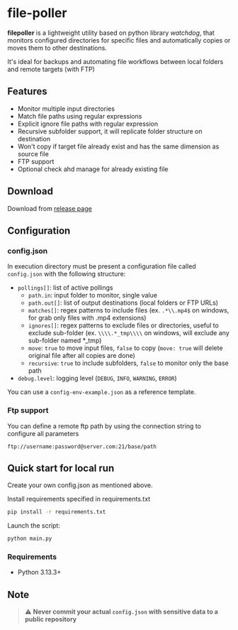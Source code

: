 # file-poller

**filepoller** is a lightweight utility based on python library *watchdog*, that monitors configured directories for specific files and automatically copies or moves them to other destinations.

It's ideal for backups and automating file workflows between local folders and remote targets (with FTP)

## Features

- Monitor multiple input directories
- Match file paths using regular expressions
- Explicit ignore file paths with regular expression
- Recursive subfolder support, it will replicate folder structure on destination
- Won't copy if target file already exist and has the same dimension as source file
- FTP support
- Optional check ahd manage for already existing file

## Download
Download from [release page](https://github.com/Seroper-real/file-poller/releases)


## Configuration

### config.json
In execution directory must be present a configuration file called `config.json` with the following structure:

- `pollings[]`: list of active pollings
  - `path.in`: input folder to monitor, single value
  - `path.out[]`: list of output destinations (local folders or FTP URLs)
  - `matches[]`: regex patterns to include files (ex. `.*\\.mp4$` on windows, for grab only files with .mp4 extensions)
  - `ignores[]`: regex patterns to exclude files or directories, useful to exclude sub-folder (ex. `\\\\.*_tmp\\\\` on windows, will exclude any sub-folder named *_tmp)
  - `move`: `true` to move input files, `false` to copy (`move: true` will delete original file after all copies are done)
  - `recursive`: `true` to include subfolders, `false` to monitor only the base path
- `debug.level`: logging level (`DEBUG`, `INFO`, `WARNING`, `ERROR`)

You can use a `config-env-example.json` as a reference template.

### Ftp support
You can define a remote ftp path by using the connection string to configure all parameters

```
ftp://username:password@server.com:21/base/path
```


## Quick start for local run

Create your own config.json as mentioned above.

Install requirements specified in requirements.txt
```bash
pip install -r requirements.txt
```
Launch the script:
```bash
python main.py
```

### Requirements
- Python 3.13.3+

## Note

> ⚠️ **Never commit your actual `config.json` with sensitive data to a public repository**
